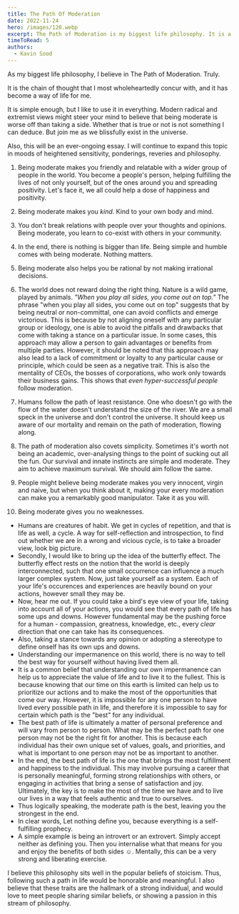 ```yaml
---
title: The Path Of Moderation
date: 2022-11-24
hero: /images/120.webp
excerpt: The Path of Moderation is my biggest life philosophy. It is a way of living life. 
timeToRead: 5
authors:
  - Kavin Sood
---
```


As my biggest life philosophy, I believe in The Path of Moderation. Truly.

It is the chain of thought that I most wholeheartedly concur with, and it has become a way of life for me.

It is simple enough, but I like to use it in everything. Modern radical and extremist views might steer your mind to believe that being moderate is worse off than taking a side. Whether that is true or not is not something I can deduce. But join me as we blissfully exist in the universe.

Also, this will be an ever-ongoing essay. I will continue to expand this topic in moods of heightened sensitivity, ponderings, reveries and philosophy.

1. Being moderate makes you friendly and relatable with a wider group of people in the world. You become a people's person, helping fulfilling the lives of not only yourself, but of the ones around you and spreading positivity. Let's face it, we all could help a dose of happiness and positivity.

2. Being moderate makes you *kind*. Kind to your own body and mind.

3. You don't break relations with people over your thoughts and opinions. Being moderate, you learn to co-exist with others in your community.

4. In the end, there is nothing is bigger than life. Being simple and humble comes with being moderate. Nothing matters.

5. Being moderate also helps you be rational by not making irrational decisions.

6. The world does not reward doing the right thing. Nature is a wild game, played by animals. *"When you play all sides, you come out on top."* The phrase "when you play all sides, you come out on top" suggests that by being neutral or non-committal, one can avoid conflicts and emerge victorious. This is because by not aligning oneself with any particular group or ideology, one is able to avoid the pitfalls and drawbacks that come with taking a stance on a particular issue. In some cases, this approach may allow a person to gain advantages or benefits from multiple parties. However, it should be noted that this approach may also lead to a lack of commitment or loyalty to any particular cause or principle, which could be seen as a negative trait. This is also the mentality of CEOs, the bosses of corporations, who work only towards their business gains. This shows that _even hyper-successful people_ follow moderation.

7. Humans follow the path of least resistance. One who doesn't go with the flow of the water doesn't understand the size of the river. We are a small speck in the universe and don't control the universe. It should keep us aware of our mortality and remain on the path of moderation, flowing along.

8. The path of moderation also covets simplicity. Sometimes it's worth not being an academic, over-analysing things to the point of sucking out all the fun. Our survival and innate instincts are simple and moderate. They aim to achieve maximum survival. We should aim follow the same. 

9. People might believe being moderate makes you very innocent, virgin and naive, but when you think about it, making your every moderation can make you a remarkably good manipulator. Take it as you will.

10. Being moderate gives you no weaknesses.

* Humans are creatures of habit. We get in cycles of repetition, and that is life as well, a cycle. A way for self-reflection and introspection, to find out whether we are in a wrong and vicious cycle, is to take a broader view, look big picture. 
* Secondly, I would like to bring up the idea of the butterfly effect. The butterfly effect rests on the notion that the world is deeply interconnected, such that one small occurrence can influence a much larger complex system. Now, just take yourself as a system. Each of your life's occurences and experiences are heavily bound on your actions, however small they may be.
* Now, hear me out. If you could take a bird's eye view of your life, taking into account all of your actions, you would see that every path of life has some ups and downs. However fundamental may be the pushing force for a human - compassion, greatness, knowledge, etc., every *clear* direction that one can take has its consequences.
* Also, taking a stance towards any opinion or adopting a stereotype to define onself has its own ups and downs.
* Understanding our impermanence on this world, there is no way to tell the best way for yourself without having lived them all. 
* It is a common belief that understanding our own impermanence can help us to appreciate the value of life and to live it to the fullest. This is because knowing that our time on this earth is limited can help us to prioritize our actions and to make the most of the opportunities that come our way. However, it is impossible for any one person to have lived every possible path in life, and therefore it is impossible to say for certain which path is the "best" for any individual.
* The best path of life is ultimately a matter of personal preference and will vary from person to person. What may be the perfect path for one person may not be the right fit for another. This is because each individual has their own unique set of values, goals, and priorities, and what is important to one person may not be as important to another.
* In the end, the best path of life is the one that brings the most fulfillment and happiness to the individual. This may involve pursuing a career that is personally meaningful, forming strong relationships with others, or engaging in activities that bring a sense of satisfaction and joy. Ultimately, the key is to make the most of the time we have and to live our lives in a way that feels authentic and true to ourselves.
* Thus logically speaking, the moderate path is the best, leaving you the strongest in the end. 
* In clear words, Let nothing define you, because everything is a self-fulfilling prophecy.
* A simple example is being an introvert or an extrovert. Simply accept neither as defining you. Then you internalise what that means for you and enjoy the benefits of both sides ☺️. Mentally, this can be a very strong and liberating exercise.

I believe this philosophy sits well in the popular beliefs of stoicism. Thus, following such a path in life would be honorable and meaningful. I also believe that these traits are the hallmark of a strong individual, and would love to meet people sharing similar beliefs, or showing a passion in this stream of philosophy.
